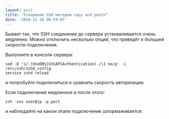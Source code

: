 ```yaml
---
layout: post
title: "Ускорение SSH методом copy and paste"
date: '2014-12-18 06:54:07'
---
```


Бывает так, что SSH соединение до сервера устанавливается очень медленно. Можно отключить несколько опций, что приведёт к большей скорости подключения.

Выполните в консоли сервера:

    sed -E 's/.(UseDNS|GSSAPIAuthentication)./\1 no/g' -i /etc/ssh/sshd_config
    service sshd reload

и попробуйте подключиться и сравнить скорость авторизации.

Если подключение медленное и после этого:

	ssh -vvv user@ip -p port

и наблюдайте на каком этапе подключение затормаживается.